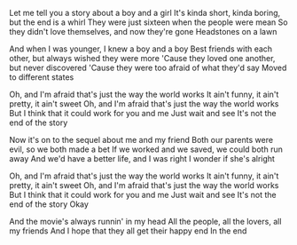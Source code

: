 Let me tell you a story about a boy and a girl
It's kinda short, kinda boring, but the end is a whirl
They were just sixteen when the people were mean
So they didn't love themselves, and now they're gone
Headstones on a lawn

And when I was younger, I knew a boy and a boy
Best friends with each other, but always wished they were more
'Cause they loved one another, but never discovered
'Cause they were too afraid of what they'd say
Moved to different states

Oh, and I'm afraid that's just the way the world works
It ain't funny, it ain't pretty, it ain't sweet
Oh, and I'm afraid that's just the way the world works 
But I think that it could work for you and me
Just wait and see
It's not the end of the story

Now it's on to the sequel about me and my friend
Both our parents were evil, so we both made a bet
If we worked and we saved, we could both run away
And we'd have a better life, and I was right
I wonder if she's alright

Oh, and I'm afraid that's just the way the world works
It ain't funny, it ain't pretty, it ain't sweet
Oh, and I'm afraid that's just the way the world works
But I think that it could work for you and me
Just wait and see
It's not the end of the story
Okay

And the movie's always runnin' in my head
All the people, all the lovers, all my friends
And I hope that they all get their happy end
In the end

